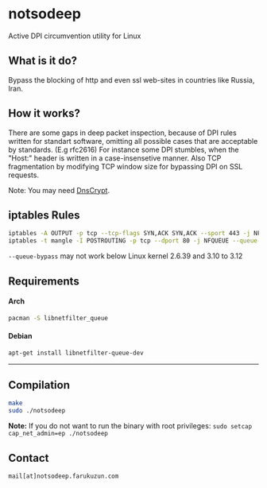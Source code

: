 # notsodeep
Active DPI circumvention utility for Linux


What is it do?
--------------------
Bypass the blocking of http and even ssl web-sites in countries like Russia, Iran.


How it works?
--------------------
There are some gaps in deep packet inspection, because of DPI rules written for standart software, omitting all possible cases that are acceptable by standards. (E.g rfc2616) For instance some DPI stumbles, when the "Host:" header is written in a case-insensetive manner. Also TCP fragmentation by modifying TCP window size for bypassing DPI on SSL requests.


Note: You may need [DnsCrypt](https://github.com/jedisct1/dnscrypt-proxy).


iptables Rules
--------------------

```bash
iptables -A OUTPUT -p tcp --tcp-flags SYN,ACK SYN,ACK --sport 443 -j NFQUEUE --queue-num 100 --queue-bypass
iptables -t mangle -I POSTROUTING -p tcp --dport 80 -j NFQUEUE --queue-num 200 --queue-bypass
```

`--queue-bypass` may not work below Linux kernel 2.6.39 and 3.10 to 3.12

Requirements
--------------------

#### Arch

```bash
pacman -S libnetfilter_queue
```

#### Debian

```bash
apt-get install libnetfilter-queue-dev
```

---

Compilation
--------------------
```bash
make
sudo ./notsodeep
```


**Note:** If you do not want to run the binary with root privileges: `sudo setcap cap_net_admin=ep ./notsodeep`


Contact
--------------------

``mail[at]notsodeep.farukuzun.com``